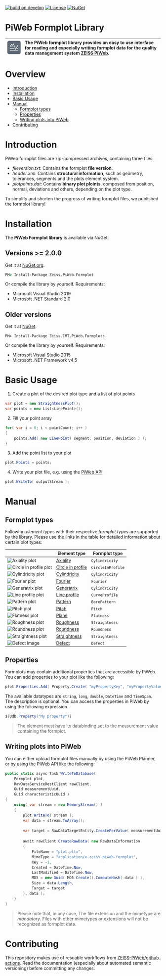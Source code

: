 [![build on develop](https://github.com/ZEISS-PiWeb/PiWeb-Formplots/actions/workflows/develop.yml/badge.svg?branch=develop&event=push)](https://github.com/ZEISS-PiWeb/PiWeb-Formplots/actions/workflows/develop.yml)
[![License](https://img.shields.io/badge/License-BSD%203--Clause-blue.svg)](https://opensource.org/licenses/mit)
[![NuGet](https://img.shields.io/nuget/v/Zeiss.PiWeb.Formplot?logo=nuget)](https://www.nuget.org/packages/Zeiss.PiWeb.Formplot/)

[logo]: docs/img/Logo.png "PiWeb Logo"
[axiality]: docs/img/32px/AxialityplotElement.png "Axiality plot"
[pattern]: docs/img/32px/BorepatternplotElement.png "Pattern plot"
[roundness]: docs/img/32px/CircleplotElement.png "Roundness plot"
[circleinprofile]: docs/img/32px/CircleprofileplotElement.png "Circle in profile plot"
[lineprofile]:docs/img/32px/CurveplotElement.png "Line profile plot"
[cylindricity]: docs/img/32px/CylinderplotElement.png "Cylindricity plot"
[straightness]: docs/img/32px/LineplotElement.png "Straightness plot"
[pitch]: docs/img/32px/PitchplotElement.png "Pitch plot"
[flatness]: docs/img/32px/PlaneplotElement.png "Flatness plot"
[roughness]: docs/img/32px/RoughnessplotElement.png "Roughness plot"
[generatrix]: docs/img/32px/SurfaceLineplotElement.png "Generatrix plot"
[fourier]: docs/img/32px/FourierplotElement.png "Fourier plot"
[defect]: docs/img/32px/DefectElement.png "Defect image"


# PiWeb Formplot Library

| ![Zeiss IQS Logo](docs/img/logo_128x128.png) | The **PiWeb formplot library** provides an easy to use interface for reading and especially writing formplot data for the quality data management system [ZEISS PiWeb](http://www.zeiss.com/industrial-metrology/en_de/products/software/piweb.html). |
|-|:-|


# Overview

- [Introduction](#introduction)
- [Installation](#installation)
- [Basic Usage](#basic-usage)
- [Manual](#manual)
	- [Formplot types](#formplot-types)
	- [Properties](#properties)
	- [Writing plots into PiWeb](#writing-plots-into-piWeb)
- [Contributing](#contributing)


# Introduction

PiWeb formplot files are zip-compressed archives, containing three files:

* *fileversion.txt*: Contains the formplot **file version**.
* *header.xml*: Contains **structural information**, such as geometry, tolerances, segments and the plots element system.
* *plotpoints.dat*: Contains **binary plot ploints**, composed from position, normal, deviations and others, depending on the plot type.

To simplify and shorten the progress of writing formplot files, we published the formplot library!


# Installation

The **PiWeb Formplot library** is available via NuGet.


## Versions >= 2.0.0

Get it at [NuGet.org](https://www.nuget.org/packages/Zeiss.PiWeb.Formplot/).

```cmd
PM> Install-Package Zeiss.PiWeb.Formplot
```

Or compile the library by yourself. Requirements:

* Microsoft Visual Studio 2019
* Microsoft .NET Standard 2.0


## Older versions

Get it at [NuGet](https://www.nuget.org/packages/Zeiss.IMT.PiWeb.Formplots/).

```
PM> Install-Package Zeiss.IMT.PiWeb.Formplots
```

Or compile the library by yourself. Requirements:

* Microsoft Visual Studio 2015
* Microsoft .NET Framework v4.5

# Basic Usage

1. Create a plot of the desired plot type and a list of plot points
```csharp
var plot = new StraightnessPlot();
var points = new List<LinePoint>();
```
2. Fill your point array
```csharp
for( var i = 0; i < pointCount; i++ )
{
	points.Add( new LinePoint( segment, position, deviation ) );
}
```
3. Add the point list to your plot
```csharp
plot.Points = points;
```
4. Write your plot file, e.g. using the [PiWeb API](https://github.com/ZEISS-PiWeb/PiWeb-Api)
```csharp
plot.WriteTo( outputStream );
```

# Manual

## Formplot types

Following _element types_ with their respective _formplot types_ are supported by the library. Please use the links in the table for detailed information about certain plot types:

|  |Element type | Formplot type |
|---|------------- |-------------|
| ![][axiality]| [Axiality](docs/Plots/Axiality.md) | `Cylindricity` |
| ![][circleinprofile]| [Circle in profile](docs/Plots/CircleInProfile.md) | `CircleInProfile` |  
| ![][cylindricity]| [Cylindricity](docs/Plots/Cylindricity.md) |  `Cylindricity` |
| ![][fourier]| [Fourier](docs/Plots/Fourier.md) |  `Fourier` |
| ![][generatrix]| [Generatrix](docs/Plots/Generatrix.md) |  `Cylindricity` |
| ![][lineprofile]| [Line profile](docs/Plots/LineProfile.md) |  `CurveProfile` |
| ![][pattern]| [Pattern](docs/Plots/Pattern.md) |  `BorePattern` |
| ![][pitch]| [Pitch](docs/Plots/Pitch.md) |  `Pitch` |
| ![][flatness]| [Plane](docs/Plots/Plane.md) |  `Flatness` |
| ![][roughness]| [Roughness](docs/Plots/Line.md) |  `Straightness` |
| ![][roundness]| [Roundness](docs/Plots/Circle.md) |  `Roundness` |
| ![][straightness]| [Straightness](docs/Plots/Line.md) |  `Straightness` |
| ![][defect]| [Defect](docs/Plots/Defect.md) |  `Defect` |

## Properties

Formplots may contain additional properties that are accessible by PiWeb. You can add properties to your plot like the following:

```csharp
plot.Properties.Add( Property.Create( "myPropertyKey", "myPropertyValue", "propertyDescription" ) );
```
The available datatypes are `string`, `long`, `double`, `DateTime` and `TimeSpan`. The description is optional.
You can access the properties in PiWeb by using the following expression. 

```csharp
${Qdb.Property("My property")}
```

> The element must have its databinding set to the measurement value containing the formplot.

## Writing plots into PiWeb

You can either upload formplot files manually by using the PiWeb Planner, or by using the PiWeb API like the following:

```csharp
public static async Task WriteToDatabase( 
	Formplot plot, 
	RawDataServiceRestClient rawClient, 
	Guid measurementUuid, 
	Guid characteristicUuid )
{
	using( var stream = new MemoryStream() )
	{
		plot.WriteTo( stream );
		var data = stream.ToArray();

		var target = RawDataTargetEntity.CreateForValue( measurementUuid, characteristicUuid );

		await rawClient.CreateRawData( new RawDataInformation
		{
			FileName = "plot.pltx",								
			MimeType = "application/x-zeiss-piweb-formplot",
			Key = -1,
			Created = DateTime.Now,
			LastModified = DateTime.Now,
			MD5 = new Guid( MD5.Create().ComputeHash( data ) ),
			Size = data.Length,
			Target = target
		}, data );
	}
}
```

>Please note that, in any case, The file extension and the mimetype are *mandatory*. Files with other mimetypes or extensions will not be recognized as formplot data.


# Contributing

This repository makes use of resuable workflows from [ZEISS-PiWeb/github-actions](https://github.com/ZEISS-PiWeb/github-actions). Read the documentation (especially about automated semantic versioning) before committing any changes.